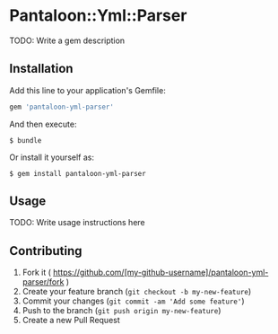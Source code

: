 # Pantaloon::Yml::Parser

TODO: Write a gem description

## Installation

Add this line to your application's Gemfile:

```ruby
gem 'pantaloon-yml-parser'
```

And then execute:

    $ bundle

Or install it yourself as:

    $ gem install pantaloon-yml-parser

## Usage

TODO: Write usage instructions here

## Contributing

1. Fork it ( https://github.com/[my-github-username]/pantaloon-yml-parser/fork )
2. Create your feature branch (`git checkout -b my-new-feature`)
3. Commit your changes (`git commit -am 'Add some feature'`)
4. Push to the branch (`git push origin my-new-feature`)
5. Create a new Pull Request
